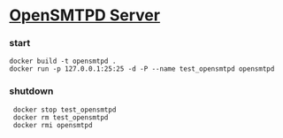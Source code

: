 # [OpenSMTPD Server](https://www.opensmtpd.org)

### start

    docker build -t opensmtpd .
    docker run -p 127.0.0.1:25:25 -d -P --name test_opensmtpd opensmtpd 

### shutdown

     docker stop test_opensmtpd
     docker rm test_opensmtpd
     docker rmi opensmtpd 
